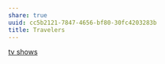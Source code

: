 ```yaml
---
share: true
uuid: cc5b2121-7847-4656-bf80-30fc4203283b
title: Travelers
---
```

[tv shows](/1f9b39e7-663b-46f3-951f-f66a9cd360e5)
